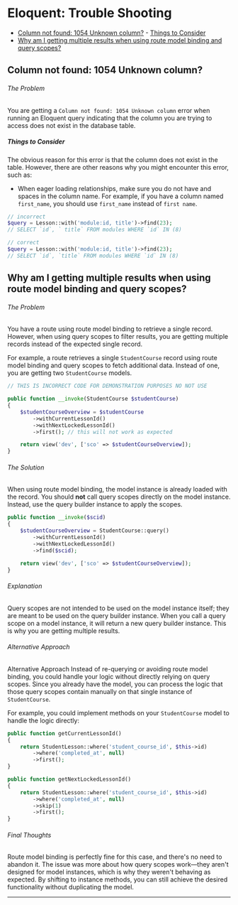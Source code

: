 # Eloquent: Trouble Shooting

- [Column not found: 1054 Unknown column?](#column-not-found-1054-unknown-column)
            - [Things to Consider](#things-to-consider)
- [Why am I getting multiple results when using route model binding and query scopes?](#why-am-i-getting-multiple-results-when-using-route-model-binding-and-query-scopes)


## <question>Column not found: 1054 Unknown column?</question>

###### The Problem

You are getting a `Column not found: 1054 Unknown column` error when running an Eloquent query
indicating that the column you are trying to access does not exist in the database table.

##### Things to Consider

The obvious reason for this error is that the column does not exist in the table. However, there are
other reasons why you might encounter this error, such as:

- When eager loading relationships, make sure you do not have and spaces in the column name. For
  example, if you have a column named `first_name`, you should use `first_name` instead of `first
  name`.

```php +torchlight-php
// incorrect
$query = Lesson::with('module:id, title')->find(23);
// SELECT `id`, ` title` FROM modules WHERE `id` IN (8)

// correct
$query = Lesson::with('module:id, title')->find(23);
// SELECT `id`, `title` FROM modules WHERE `id` IN (8)
```

## <question>Why am I getting multiple results when using route model binding and query scopes?</question>

###### The Problem

You have a route using route model binding to retrieve a single record. However, when using query
scopes to filter results, you are getting multiple records instead of the expected single record.

For example, a route retrieves a single `StudentCourse` record using route model binding and query
scopes to fetch additional data. Instead of one, you are getting two `StudentCourse` models.

```php +torchlight-php
// THIS IS INCORRECT CODE FOR DEMONSTRATION PURPOSES NO NOT USE

public function __invoke(StudentCourse $studentCourse)
{
    $studentCourseOverview = $studentCourse
        ->withCurrentLessonId()
        ->withNextLockedLessonId()
        ->first(); // this will not work as expected

    return view('dev', ['sco' => $studentCourseOverview]);
}
```

###### The Solution

When using route model binding, the model instance is already loaded with the record. You should
**not** call query scopes directly on the model instance. Instead, use the query builder instance to
apply the scopes.

```php +torchlight-php
public function __invoke($scid)
{
    $studentCourseOverview = StudentCourse::query()
        ->withCurrentLessonId()
        ->withNextLockedLessonId()
        ->find($scid);

    return view('dev', ['sco' => $studentCourseOverview]);
}
```

###### Explanation

Query scopes are not intended to be used on the model instance itself; they are meant to be used on
the query builder instance. When you call a query scope on a model instance, it will return a new
query builder instance. This is why you are getting multiple results.

###### Alternative Approach

Alternative Approach Instead of re-querying or avoiding route model binding, you could handle your
logic without directly relying on query scopes. Since you already have the model, you can process
the logic that those query scopes contain manually on that single instance of `StudentCourse`.

For example, you could implement methods on your `StudentCourse` model to handle the logic directly:

```php +torchlight-php
public function getCurrentLessonId()
{
    return StudentLesson::where('student_course_id', $this->id)
        ->where('completed_at', null)
        ->first();
}

public function getNextLockedLessonId()
{
    return StudentLesson::where('student_course_id', $this->id)
        ->where('completed_at', null)
        ->skip(1)
        ->first();
}
```

###### Final Thoughts

Route model binding is perfectly fine for this case, and there's no need to abandon it. The issue
was more about how query scopes work—they aren't designed for model instances, which is why they
weren't behaving as expected. By shifting to instance methods, you can still achieve the desired
functionality without duplicating the model.

---